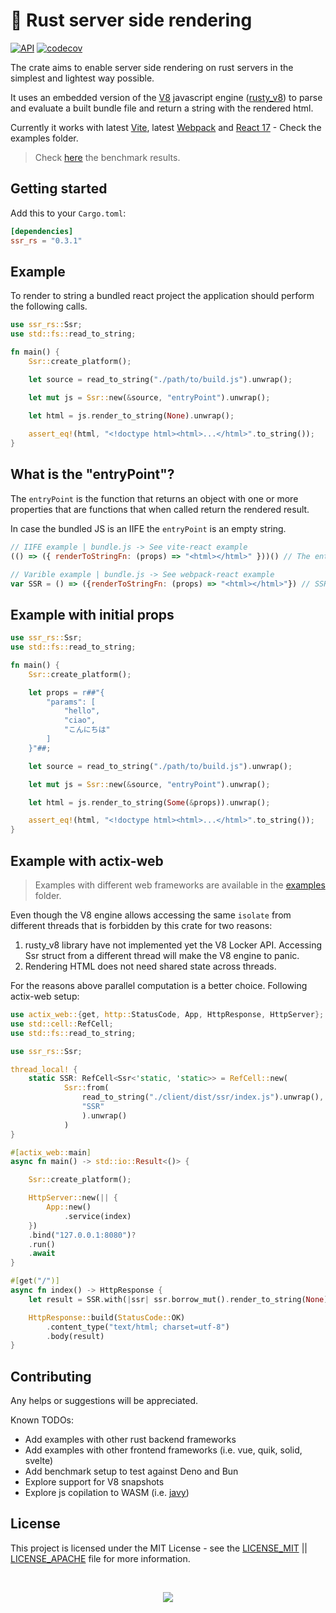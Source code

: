 # 🚀 Rust server side rendering

[![API](https://docs.rs/ssr_rs/badge.svg)](https://docs.rs/ssr_rs)
[![codecov](https://codecov.io/gh/Valerioageno/ssr-rs/branch/main/graph/badge.svg?token=O0CZIZAR7X)](https://codecov.io/gh/Valerioageno/ssr-rs)

The crate aims to enable server side rendering on rust servers in the simplest and lightest way possible.

It uses an embedded version of the [V8](https://v8.dev/) javascript engine (<a href="https://github.com/denoland/rusty_v8" target="_blank">rusty_v8</a>) to parse and evaluate a built bundle file and return a string with the rendered html.

Currently it works with latest [Vite](https://vitejs.dev/), latest [Webpack](https://webpack.js.org/) and [React 17](https://react.dev/) - Check the examples folder.

> Check <a href="https://github.com/Valerioageno/ssr-rs/blob/main/benches">here</a> the benchmark results.

## Getting started

Add this to your `Cargo.toml`:

```toml
[dependencies]
ssr_rs = "0.3.1"
```

## Example

To render to string a bundled react project the application should perform the following
calls.

```rust
use ssr_rs::Ssr;
use std::fs::read_to_string;

fn main() {
    Ssr::create_platform();

    let source = read_to_string("./path/to/build.js").unwrap();

    let mut js = Ssr::new(&source, "entryPoint").unwrap();

    let html = js.render_to_string(None).unwrap();
    
    assert_eq!(html, "<!doctype html><html>...</html>".to_string());
}
```

## What is the "entryPoint"?

The `entryPoint` is the function that returns an object with one or more properties that are functions that when called return the rendered result. 

In case the bundled JS is an IIFE the `entryPoint` is an empty string.

```javascript
// IIFE example | bundle.js -> See vite-react example
(() => ({ renderToStringFn: (props) => "<html></html>" }))() // The entryPoint is an empty string
```

```javascript
// Varible example | bundle.js -> See webpack-react example
var SSR = () => ({renderToStringFn: (props) => "<html></html>"}) // SSR is the entry point
```

## Example with initial props

```rust
use ssr_rs::Ssr;
use std::fs::read_to_string;

fn main() {
    Ssr::create_platform();

    let props = r##"{
        "params": [
            "hello",
            "ciao",
            "こんにちは"
        ]
    }"##;

    let source = read_to_string("./path/to/build.js").unwrap();

    let mut js = Ssr::new(&source, "entryPoint").unwrap();

    let html = js.render_to_string(Some(&props)).unwrap();

    assert_eq!(html, "<!doctype html><html>...</html>".to_string());
}
```

## Example with actix-web

> Examples with different web frameworks are available in the <a href="https://github.com/Valerioageno/ssr-rs/blob/main/examples" target="_blank">examples</a> folder.

Even though the V8 engine allows accessing the same `isolate` from different threads that is forbidden by this crate for two reasons:

1. rusty_v8 library have not implemented yet the V8 Locker API. Accessing Ssr struct from a different thread will make the V8 engine to panic.
2. Rendering HTML does not need shared state across threads.

For the reasons above parallel computation is a better choice. Following actix-web setup:

```rust
use actix_web::{get, http::StatusCode, App, HttpResponse, HttpServer};
use std::cell::RefCell;
use std::fs::read_to_string;

use ssr_rs::Ssr;

thread_local! {
    static SSR: RefCell<Ssr<'static, 'static>> = RefCell::new(
            Ssr::from(
                read_to_string("./client/dist/ssr/index.js").unwrap(),
                "SSR"
                ).unwrap()
            )
}

#[actix_web::main]
async fn main() -> std::io::Result<()> {

    Ssr::create_platform();

    HttpServer::new(|| {
        App::new()
            .service(index)
    })
    .bind("127.0.0.1:8080")?
    .run()
    .await
}

#[get("/")]
async fn index() -> HttpResponse {
    let result = SSR.with(|ssr| ssr.borrow_mut().render_to_string(None).unwrap());

    HttpResponse::build(StatusCode::OK)
        .content_type("text/html; charset=utf-8")
        .body(result)
}
```

## Contributing

Any helps or suggestions will be appreciated.

Known TODOs: 
- Add examples with other rust backend frameworks
- Add examples with other frontend frameworks (i.e. vue, quik, solid, svelte)
- Add benchmark setup to test against Deno and Bun
- Explore support for V8 snapshots
- Explore js copilation to WASM (i.e. [javy](https://github.com/bytecodealliance/javy))

## License

This project is licensed under the MIT License - see the <a href="https://github.com/Valerioageno/ssr-rs/blob/main/LICENSE_MIT">LICENSE_MIT</a> || <a href="https://github.com/Valerioageno/ssr-rs/blob/main/LICENSE_APACHE">LICENSE_APACHE</a> file for more information.

<br>

<p align="center">
  <img src="https://raw.githubusercontent.com/Valerioageno/ssr-rs/main/logo.png">
</p>
